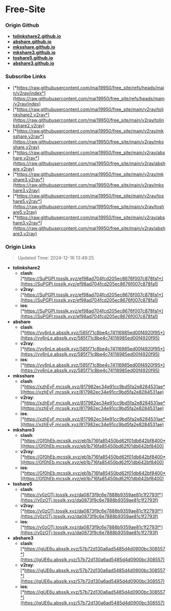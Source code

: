 # Free-Site

### Origin Github

- [**tolinkshare2.github.io**](https://github.com/tolinkshare2/tolinkshare2.github.io)
- [**abshare.github.io**](https://github.com/abshare/abshare.github.io)
- [**mksshare.github.io**](https://github.com/mksshare/mksshare.github.io)
- [**mkshare3.github.io**](https://github.com/mkshare3/mkshare3.github.io)
- [**toshare5.github.io**](https://github.com/toshare5/toshare5.github.io)
- [**abshare3.github.io**](https://github.com/abshare3/abshare3.github.io)

### Subscribe Links

- [*https://raw.githubusercontent.com/mai19950/free_site/refs/heads/main/v2ray/index*](https://raw.githubusercontent.com/mai19950/free_site/refs/heads/main/v2ray/index)
- [*https://raw.githubusercontent.com/mai19950/free_site/main/v2ray/tolinkshare2.v2ray*](https://raw.githubusercontent.com/mai19950/free_site/main/v2ray/tolinkshare2.v2ray)
- [*https://raw.githubusercontent.com/mai19950/free_site/main/v2ray/mksshare.v2ray*](https://raw.githubusercontent.com/mai19950/free_site/main/v2ray/mksshare.v2ray)
- [*https://raw.githubusercontent.com/mai19950/free_site/main/v2ray/abshare.v2ray*](https://raw.githubusercontent.com/mai19950/free_site/main/v2ray/abshare.v2ray)
- [*https://raw.githubusercontent.com/mai19950/free_site/main/v2ray/mkshare3.v2ray*](https://raw.githubusercontent.com/mai19950/free_site/main/v2ray/mkshare3.v2ray)
- [*https://raw.githubusercontent.com/mai19950/free_site/main/v2ray/toshare5.v2ray*](https://raw.githubusercontent.com/mai19950/free_site/main/v2ray/toshare5.v2ray)
- [*https://raw.githubusercontent.com/mai19950/free_site/main/v2ray/abshare3.v2ray*](https://raw.githubusercontent.com/mai19950/free_site/main/v2ray/abshare3.v2ray)

### Origin Links

> Updated Time: 2024-12-16 13:49:25

- **tolinkshare2**
  - **clash**: [*https://SuPGPl.tosslk.xyz/ef98ad704fcd205ec8676f007c878fa1*](https://SuPGPl.tosslk.xyz/ef98ad704fcd205ec8676f007c878fa1)
  - **v2ray**: [*https://SuPGPl.tosslk.xyz/ef98ad704fcd205ec8676f007c878fa1*](https://SuPGPl.tosslk.xyz/ef98ad704fcd205ec8676f007c878fa1)
  - **ios**: [*https://SuPGPl.tosslk.xyz/ef98ad704fcd205ec8676f007c878fa1*](https://SuPGPl.tosslk.xyz/ef98ad704fcd205ec8676f007c878fa1)
- **abshare**
  - **clash**: [*https://vv6nLe.absslk.xyz/585f71c8be4c74116985ed00f4920f95*](https://vv6nLe.absslk.xyz/585f71c8be4c74116985ed00f4920f95)
  - **v2ray**: [*https://vv6nLe.absslk.xyz/585f71c8be4c74116985ed00f4920f95*](https://vv6nLe.absslk.xyz/585f71c8be4c74116985ed00f4920f95)
  - **ios**: [*https://vv6nLe.absslk.xyz/585f71c8be4c74116985ed00f4920f95*](https://vv6nLe.absslk.xyz/585f71c8be4c74116985ed00f4920f95)
- **mksshare**
  - **clash**: [*https://xzhEyF.mcsslk.xyz/817982ec34e91cc9bd5fa2e8284531ae*](https://xzhEyF.mcsslk.xyz/817982ec34e91cc9bd5fa2e8284531ae)
  - **v2ray**: [*https://xzhEyF.mcsslk.xyz/817982ec34e91cc9bd5fa2e8284531ae*](https://xzhEyF.mcsslk.xyz/817982ec34e91cc9bd5fa2e8284531ae)
  - **ios**: [*https://xzhEyF.mcsslk.xyz/817982ec34e91cc9bd5fa2e8284531ae*](https://xzhEyF.mcsslk.xyz/817982ec34e91cc9bd5fa2e8284531ae)
- **mkshare3**
  - **clash**: [*https://Gf0hEb.mcsslk.xyz/eb1b716fa85450bd62f01db642bf8400*](https://Gf0hEb.mcsslk.xyz/eb1b716fa85450bd62f01db642bf8400)
  - **v2ray**: [*https://Gf0hEb.mcsslk.xyz/eb1b716fa85450bd62f01db642bf8400*](https://Gf0hEb.mcsslk.xyz/eb1b716fa85450bd62f01db642bf8400)
  - **ios**: [*https://Gf0hEb.mcsslk.xyz/eb1b716fa85450bd62f01db642bf8400*](https://Gf0hEb.mcsslk.xyz/eb1b716fa85450bd62f01db642bf8400)
- **toshare5**
  - **clash**: [*https://v0zOTj.tosslk.xyz/da0873f9c6e7888b9359ae81c1f2793f*](https://v0zOTj.tosslk.xyz/da0873f9c6e7888b9359ae81c1f2793f)
  - **v2ray**: [*https://v0zOTj.tosslk.xyz/da0873f9c6e7888b9359ae81c1f2793f*](https://v0zOTj.tosslk.xyz/da0873f9c6e7888b9359ae81c1f2793f)
  - **ios**: [*https://v0zOTj.tosslk.xyz/da0873f9c6e7888b9359ae81c1f2793f*](https://v0zOTj.tosslk.xyz/da0873f9c6e7888b9359ae81c1f2793f)
- **abshare3**
  - **clash**: [*https://jgUE6u.absslk.xyz/57b72d130a6ad5485d4d0900bc308557*](https://jgUE6u.absslk.xyz/57b72d130a6ad5485d4d0900bc308557)
  - **v2ray**: [*https://jgUE6u.absslk.xyz/57b72d130a6ad5485d4d0900bc308557*](https://jgUE6u.absslk.xyz/57b72d130a6ad5485d4d0900bc308557)
  - **ios**: [*https://jgUE6u.absslk.xyz/57b72d130a6ad5485d4d0900bc308557*](https://jgUE6u.absslk.xyz/57b72d130a6ad5485d4d0900bc308557)
